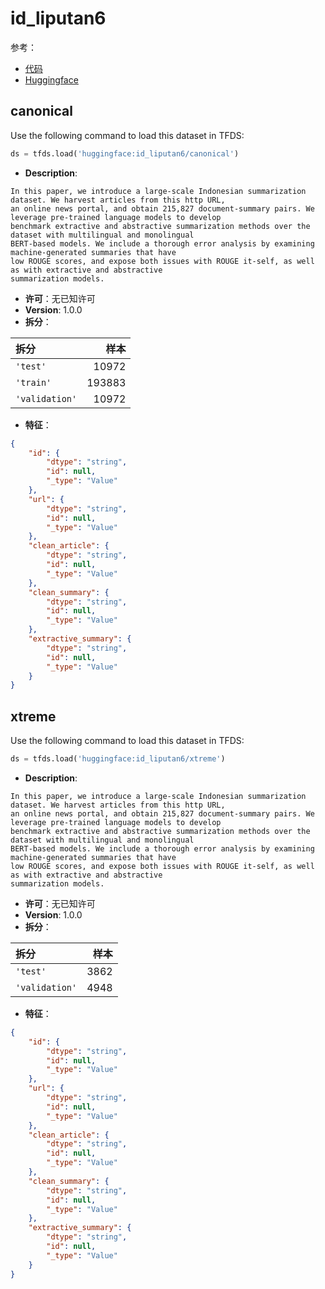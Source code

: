 # id_liputan6

参考：

- [代码](https://github.com/huggingface/datasets/blob/master/datasets/id_liputan6)
- [Huggingface](https://huggingface.co/datasets/id_liputan6)

## canonical

Use the following command to load this dataset in TFDS:

```python
ds = tfds.load('huggingface:id_liputan6/canonical')
```

- **Description**:

```
In this paper, we introduce a large-scale Indonesian summarization dataset. We harvest articles from this http URL,
an online news portal, and obtain 215,827 document-summary pairs. We leverage pre-trained language models to develop
benchmark extractive and abstractive summarization methods over the dataset with multilingual and monolingual
BERT-based models. We include a thorough error analysis by examining machine-generated summaries that have
low ROUGE scores, and expose both issues with ROUGE it-self, as well as with extractive and abstractive
summarization models.
```

- **许可**：无已知许可
- **Version**: 1.0.0
- **拆分**：

拆分 | 样本
:-- | --:
`'test'` | 10972
`'train'` | 193883
`'validation'` | 10972

- **特征**：

```json
{
    "id": {
        "dtype": "string",
        "id": null,
        "_type": "Value"
    },
    "url": {
        "dtype": "string",
        "id": null,
        "_type": "Value"
    },
    "clean_article": {
        "dtype": "string",
        "id": null,
        "_type": "Value"
    },
    "clean_summary": {
        "dtype": "string",
        "id": null,
        "_type": "Value"
    },
    "extractive_summary": {
        "dtype": "string",
        "id": null,
        "_type": "Value"
    }
}
```

## xtreme

Use the following command to load this dataset in TFDS:

```python
ds = tfds.load('huggingface:id_liputan6/xtreme')
```

- **Description**:

```
In this paper, we introduce a large-scale Indonesian summarization dataset. We harvest articles from this http URL,
an online news portal, and obtain 215,827 document-summary pairs. We leverage pre-trained language models to develop
benchmark extractive and abstractive summarization methods over the dataset with multilingual and monolingual
BERT-based models. We include a thorough error analysis by examining machine-generated summaries that have
low ROUGE scores, and expose both issues with ROUGE it-self, as well as with extractive and abstractive
summarization models.
```

- **许可**：无已知许可
- **Version**: 1.0.0
- **拆分**：

拆分 | 样本
:-- | --:
`'test'` | 3862
`'validation'` | 4948

- **特征**：

```json
{
    "id": {
        "dtype": "string",
        "id": null,
        "_type": "Value"
    },
    "url": {
        "dtype": "string",
        "id": null,
        "_type": "Value"
    },
    "clean_article": {
        "dtype": "string",
        "id": null,
        "_type": "Value"
    },
    "clean_summary": {
        "dtype": "string",
        "id": null,
        "_type": "Value"
    },
    "extractive_summary": {
        "dtype": "string",
        "id": null,
        "_type": "Value"
    }
}
```
